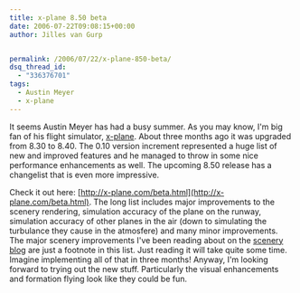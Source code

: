 ```yaml
---
title: x-plane 8.50 beta
date: 2006-07-22T09:08:15+00:00
author: Jilles van Gurp


permalink: /2006/07/22/x-plane-850-beta/
dsq_thread_id:
  - "336376701"
tags:
  - Austin Meyer
  - x-plane
---
```

It seems Austin Meyer has had a busy summer. As you may know, I'm big fan of his flight simulator, [x-plane](http://x-plane.com). About three months ago it was upgraded from 8.30 to 8.40. The 0.10 version increment represented a huge list of new and improved features and he managed to throw in some nice performance enhancements as well. The upcoming 8.50 release has a changelist that is even more impressive.

Check it out here: [http://x-plane.com/beta.html](http://x-plane.com/beta.html). The long list includes major improvements to the scenery rendering, simulation accuracy of the plane on the runway, simulation accuracy of other planes in the air (down to simulating the turbulance they cause in the atmosfere) and many minor improvements. The major scenery improvements I've been reading about on the [scenery blog](http://xplanescenery.blogspot.com/) are just a footnote in this list. Just reading it will take quite some time. Imagine implementing all of that in three months! Anyway, I'm looking forward to trying out the new stuff. Particularly the visual enhancements and formation flying look like they could be fun.